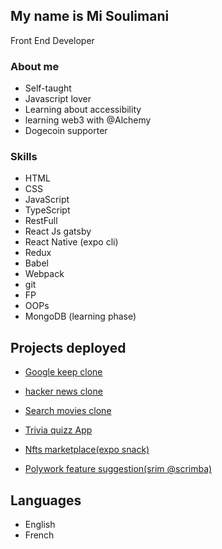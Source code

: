 My name is Mi Soulimani
-----------------------

Front End Developer

### About me

*   Self-taught
*   Javascript lover
*   Learning about accessibility
*   learning web3 with @Alchemy
*   Dogecoin supporter

### Skills

*   HTML
*   CSS
*   JavaScript
*   TypeScript
*   RestFull
*   React Js
gatsby
*   React Native (expo cli)
*   Redux
*   Babel
*   Webpack
*   git
*   FP
*   OOPs
* MongoDB (learning phase)

Projects deployed
-----------------

*  [Google keep clone](https://mygooglekeep.netlify.app)

*   [hacker news clone](https://myhackernewsclone.netlify.app/)
*   [Search movies clone](https://searchmoviezzz.netlify.app)
*   [Trivia quizz App](https://trivia-quizzz.netlify.app/)
*   [Nfts marketplace(expo snack)](https://snack.expo.dev/@misouli/nft_marketplace)
*   [Polywork feature suggestion(srim @scrimba)](https://scrimba.com/scrim/cvKgnJTb)

Languages
---------

*   English
*   French

 
